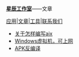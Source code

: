 [**星辰工作室**](https://schlibra.github.io/Stars-Studios)——文章

[应用](https://schlibra.github.io/Stars-Studios/application)|[文章](https://schlibra.github.io/Stars-Studios/article)|[工具](https://schlibra.github.io/Stars-Studios/other)|[联系我们](https://schlibra.github.io/Stars-Studios/catchus)

- [关于怎样编写aix](https://schlibra.github.io/Stars-Studios/article/writeAIX)
- [Windows虚拟机，可上网](https://schlibra.github.io/Stars-Studios/article/Windows)
- [APK反编译](http://www.javadecompilers.com/apk)

